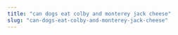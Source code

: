 ```yaml
---
title: "can dogs eat colby and monterey jack cheese"
slug: "can-dogs-eat-colby-and-monterey-jack-cheese"
---
```



